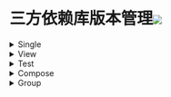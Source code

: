 # 三方依赖库版本管理[![](https://jitpack.io/v/qiushui95/LibDependency.svg)](https://jitpack.io/#qiushui95/LibDependency)
  
<details>  
<summary>Single</summary>  
  
>[AliOss](https://help.aliyun.com/document_detail/32043.html)(阿里云存储)  
>>implementation("com.aliyun.dpa:oss-android-sdk:2.9.13")  
  
>[AliPush](https://help.aliyun.com/document_detail/190009.html?spm=a2c4g.11174283.3.2.52eb6d163QVxjG)(阿里推送)  
>>implementation("com.aliyun.ams:alicloud-android-push:3.7.4")  
  
>[AndroidUtil](https://github.com/Blankj/AndroidUtilCode)(多功能工具包)  
>>implementation("com.blankj:utilcodex:1.31.0")  
  
>[Annotation](https://developer.android.com/jetpack/androidx/releases/annotation)(Annotation)  
>>implementation("androidx.annotation:annotation:1.5.0")  
  
>[Appcompat](https://developer.android.com/jetpack/androidx/releases/appcompat)  
>>implementation("androidx.appcompat:appcompat:1.5.1")  
  
>[Background](https://github.com/JavaNoober/BackgroundLibrary)(背景生成工具库)  
>>implementation("com.github.JavaNoober.BackgroundLibrary:libraryx:1.7.5")  
  
>[BasePopup](https://github.com/razerdp/BasePopup)(弹窗)  
>>implementation("io.github.razerdp:BasePopup:3.2.0")  
  
>[ColorKtx](https://github.com/JorgeCastilloPrz/AndroidColorX)(颜色帮助库)  
>>implementation("me.jorgecastillo:androidcolorx:0.2.0")  
  
>[Compressor](https://github.com/zetbaitsu/Compressor)(图片压缩库)  
>>implementation("id.zelory:compressor:3.0.1")  
  
>[DateTimePicker](https://github.com/loperSeven/DateTimePicker)(时间选择器)  
>>implementation("com.github.loperSeven:DateTimePicker:0.6.0")  
  
>[EasyFloat](https://github.com/princekin-f/EasyFloat)(悬浮窗)  
>>implementation("com.github.princekin-f:EasyFloat:2.0.4")  
  
>[Exif](https://developer.android.com/jetpack/androidx/releases/exifinterface)(图片信息)  
>>implementation("androidx.exifinterface:exifinterface:1.3.4")  
  
>[FlowExt](https://github.com/hoc081098/FlowExt)(Flow扩展)  
>>implementation("io.github.hoc081098:FlowExt-jvm:0.4.0")  
  
>[ImagePicker](https://github.com/yangpeixing/YImagePicker)(多媒体选择库)  
>>implementation("com.ypx.yimagepicker:androidx:3.1.4")  
  
>[JodaTime](https://github.com/JodaOrg/joda-time)(时间处理库)  
>>implementation("joda-time:joda-time:2.11.2")  
  
>[LeakCanary](https://square.github.io/leakcanary/getting_started/)(内存泄露监控)  
>>implementation("com.squareup.leakcanary:leakcanary-android:2.9.1")  
  
>[MavenPublish](https://github.com/vanniktech/gradle-maven-publish-plugin)(Maven上传)  
>>implementation("com.vanniktech:gradle-maven-publish-plugin:0.22.0")  
  
>[Mmkv](https://github.com/Tencent/MMKV/blob/master/README_CN.md)(持久KV数据存储)  
>>implementation("com.tencent:mmkv-static:1.2.14")  
  
>[Paging](https://developer.android.com/jetpack/androidx/releases/paging)(分页请求)  
>>implementation("androidx.paging:paging-runtime-ktx:3.1.1")  
  
>[PanelSwitch](https://github.com/DSAppTeam/PanelSwitchHelper)(聊天键盘优化)  
>>implementation("com.github.DSAppTeam:PanelSwitchHelper:v1.5.1")  
  
>[PermissionX](https://github.com/guolindev/PermissionX)(权限请求)  
>>implementation("com.guolindev.permissionx:permissionx:1.7.1")  
  
>[Profiler](https://github.com/itkacher/OkHttpProfiler)(AS OkHttp 拦截器)  
>>implementation("com.localebro:okhttpprofiler:1.0.8")  
  
>[QrScanner](https://github.com/jenly1314/ZXingLite)(二维码扫描)  
>>implementation("com.github.jenly1314:zxing-lite:2.2.1")  
  
>[Serialization](https://github.com/Kotlin/kotlinx.serialization)(Json序列化)  
>>implementation("org.jetbrains.kotlinx:kotlinx-serialization-json:1.4.0")  
  
>[Startup](https://github.com/qiushui95/AndroidInitializer)(app启动初始化)  
>>implementation("com.github.qiushui95:AndroidInitializer:1.0.9")  
  
>[Store](https://github.com/dropbox/Store)(多数据源)  
>>implementation("com.dropbox.mobile.store:store4:4.0.5")  
  
>[VasDolly](https://github.com/Tencent/VasDolly)(多渠道打包)  
>>implementation("com.tencent.vasdolly:helper:3.0.4")  
  
>[WeChat](https://developers.weixin.qq.com/doc/oplatform/Mobile_App/Resource_Center_Homepage.html)(微信开发Sdk)  
>>implementation("com.tencent.mm.opensdk:wechat-sdk-android-without-mta:6.8.0")  
  
>[XCrash](https://github.com/iqiyi/xCrash/blob/master/README.zh-CN.md)(奔溃日志收集)  
>>implementation("com.iqiyi.xcrash:xcrash-android-lib:3.1.0")  
  
>[XPopup](https://github.com/li-xiaojun/XPopup)(弹窗)  
>>implementation("com.github.li-xiaojun:XPopup:2.9.1")  
  
>[Zip4J](https://github.com/srikanth-lingala/zip4j)(zip压缩相关)  
>>implementation("net.lingala.zip4j:zip4j:2.11.2")  
  
</details>  
  
<details>  
<summary>View</summary>  
  
>[AgentWeb](https://github.com/Justson/AgentWeb)(浏览器)  
>>implementation("com.github.Justson.AgentWeb:agentweb-core:v4.1.9-androidx")  
  
>[BannerView](https://github.com/xiaohaibin/XBanner/tree/androidX)(轮播控件)  
>>implementation("com.github.xiaohaibin:XBanner:androidx_v1.2.8")  
  
>[BlurView](https://github.com/Dimezis/BlurView)(高斯模糊)  
>>implementation("com.github.Dimezis:BlurView:version-2.0.0")  
  
>[BottomNavigation](https://github.com/Ashok-Varma/BottomNavigation)(底部导航)  
>>implementation("com.ashokvarma.android:bottom-navigation-bar:2.2.0")  
  
>[BottomTab](https://github.com/tyzlmjj/PagerBottomTabStrip)(底部导航)  
>>implementation("me.majiajie:pager-bottom-tab-strip:2.4.0")  
  
>[ConstraintLayout](https://developer.android.com/jetpack/androidx/releases/constraintlayout)(约束布局)  
>>implementation("androidx.constraintlayout:constraintlayout:2.1.4")  
  
>[CornerView](https://github.com/csdn-mobile/RoundView)(圆角控件)  
>>implementation("io.github.csdn-mobile:RoundView:1.8.0")  
  
>[DotsIndicator](https://github.com/tommybuonomo/dotsindicator)(指示器控件)  
>>implementation("com.tbuonomo:dotsindicator:4.3")  
  
>[FlexBox](https://github.com/google/flexbox-layout)(流式布局)  
>>implementation("com.google.android.flexbox:flexbox:3.0.0")  
  
>[FormatterEdit](https://github.com/dkzwm/FormatEditText)(输入格式化控件)  
>>implementation("com.github.dkzwm:fet-core:0.2.1")  
  
>[LottieView](https://github.com/airbnb/lottie-android)(动画框架)  
>>implementation("com.airbnb.android:lottie:5.2.0")  
  
>[Material](https://github.com/material-components/material-components-android)  
>>implementation("com.google.android.material:material:1.6.1")  
  
>[PdfViewer](https://github.com/barteksc/AndroidPdfViewer)(pdf查看)  
>>implementation("com.github.mhiew:android-pdf-viewer:3.2.0-beta.3")  
  
>[PhotoView](https://github.com/Baseflow/PhotoView)(图片预览)  
>>implementation("com.github.chrisbanes:PhotoView:2.3.0")  
  
>[PinView](https://github.com/ChaosLeung/PinView)(密码输入框)  
>>implementation("io.github.chaosleung:pinview:1.4.4")  
  
>[RecyclerView](https://developer.android.com/jetpack/androidx/releases/recyclerview)  
>>implementation("androidx.recyclerview:recyclerview:1.3.0-rc01")  
  
>[RecyclerViewDivider](https://github.com/fondesa/recycler-view-divider)(RecyclerView分割线)  
>>implementation("com.github.fondesa:recycler-view-divider:3.5.0")  
  
>[RecyclerViewSnap](https://github.com/rubensousa/GravitySnapHelper)(RecyclerView分割线)  
>>implementation("com.github.rubensousa:gravitysnaphelper:2.2.2")  
  
>[ScrollContainer](https://github.com/donkingliang/ConsecutiveScroller)(嵌套滑动组件)  
>>implementation("com.github.donkingliang:ConsecutiveScroller:4.6.3")  
  
>[SmartRefreshLayout](https://github.com/scwang90/SmartRefreshLayout)(下拉刷新控件)  
>>implementation("io.github.scwang90:refresh-footer-classics:2.0.5")  
>>implementation("io.github.scwang90:refresh-header-classics:2.0.5")  
>>implementation("io.github.scwang90:refresh-layout-kernel:2.0.5")  
>>implementation("io.github.scwang90:refresh-header-two-level:2.0.5")  
  
>[SwipeRefreshLayout](https://developer.android.com/jetpack/androidx/releases/swiperefreshlayout)(下拉刷新控件)  
>>implementation("androidx.swiperefreshlayout:swiperefreshlayout:1.2.0-alpha01")  
  
>[SwitchButton](https://github.com/kyleduo/SwitchButton)(开关按钮)  
>>implementation("com.kyleduo.switchbutton:library:2.1.0")  
  
>[TabLayout](https://github.com/angcyo/DslTabLayout)  
>>implementation("com.github.angcyo.DslTablayout:TabLayout:3.2.5")  
>>implementation("com.github.angcyo.DslTablayout:ViewPager2Delegate:3.2.5")  
  
>[ViewPager2](https://developer.android.com/jetpack/androidx/releases/viewpager2)  
>>implementation("androidx.viewpager2:viewpager2:1.1.0-beta01")  
  
</details>  
  
<details>  
<summary>Test</summary>  
  
>[Espresso](https://mvnrepository.com/artifact/androidx.test.espresso/espresso-core)(UI自动化测试)  
>>androidTestImplementation("androidx.test.espresso:espresso-core:3.4.0")  
  
>[Junit](https://mvnrepository.com/artifact/org.junit.jupiter/junit-jupiter)(单元测试)  
>>testImplementation("org.junit.jupiter:junit-jupiter:5.9.1")  
  
>[JunitExt](https://mvnrepository.com/artifact/androidx.test.ext/junit-ktx)(单元测试扩展)  
>>testImplementation("androidx.test.ext:junit-ktx:1.1.3")  
  
</details>  
  
<details>  
<summary>Compose</summary>  
  
>[Accompanist](https://github.com/google/accompanist)  
>>implementation("com.google.accompanist:accompanist-appcompat-theme:0.25.1")  
>>implementation("com.google.accompanist:accompanist-drawablepainter:0.25.1")  
>>implementation("com.google.accompanist:accompanist-flowlayout:0.25.1")  
>>implementation("com.google.accompanist:accompanist-insets:0.25.1")  
>>implementation("com.google.accompanist:accompanist-navigation-animation:0.25.1")  
>>implementation("com.google.accompanist:accompanist-navigation-material:0.25.1")  
>>implementation("com.google.accompanist:accompanist-pager:0.25.1")  
>>implementation("com.google.accompanist:accompanist-permissions:0.25.1")  
>>implementation("com.google.accompanist:accompanist-placeholder:0.25.1")  
>>implementation("com.google.accompanist:accompanist-placeholder-material:0.25.1")  
>>implementation("com.google.accompanist:accompanist-swiperefresh:0.25.1")  
>>implementation("com.google.accompanist:accompanist-systemuicontroller:0.25.1")  
  
>[ConstraintLayout](https://developer.android.com/jetpack/androidx/releases/constraintlayout)(Compose约束布局)  
>>implementation("androidx.constraintlayout:constraintlayout-compose:1.0.1")  
  
>[NavigationAnimation](https://github.com/fornewid/material-motion-compose)(Compose导航动画)  
>>implementation("com.github.fornewid:material-motion-compose:0.8.1")  
  
>[Official](https://developer.android.com/jetpack/androidx/releases/compose)(Compose官方)  
>>implementation("androidx.compose.animation:animation:1.2.1")  
>>implementation("androidx.compose.compiler:compiler:1.3.2")  
>>implementation("androidx.compose.foundation:foundation:1.2.1")  
>>implementation("androidx.compose.runtime:runtime-livedata:1.2.1")  
>>implementation("androidx.compose.material:material:1.2.1")  
>>implementation("androidx.compose.material:material-icons-core:1.2.1")  
>>implementation("androidx.compose.material:material-icons-extended:1.2.1")  
>>implementation("androidx.compose.ui:ui-tooling-preview:1.2.1")  
>>androidTestImplementation("androidx.compose.ui:ui-test-junit4:1.2.1")  
>>implementation("androidx.compose.ui:ui:1.2.1")  
>>implementation("androidx.compose.ui:ui-tooling:1.2.1")  
  
>[ViewModel](https://developer.android.com/jetpack/androidx/releases/lifecycle)  
>>implementation("androidx.lifecycle:lifecycle-viewmodel-compose:2.5.1")  
  
</details>  
  
<details>  
<summary>Group</summary>  
  
>[Activity](https://developer.android.com/jetpack/androidx/releases/activity)  
>>implementation("androidx.activity:activity-compose:1.6.0")  
>>implementation("androidx.activity:activity-ktx:1.6.0")  
  
>[Bugly](https://bugly.qq.com/docs/user-guide/instruction-manual-android/?v=1.0.0)  
>>implementation("com.tencent.bugly:crashreport:4.1.9")  
>>implementation("com.tencent.bugly:crashreport_upgrade:1.6.1")  
  
>[CameraX](https://developer.android.com/jetpack/androidx/releases/camera)(相机相关)  
>>implementation("androidx.camera:camera-camera2:1.1.0")  
>>implementation("androidx.camera:camera-core:1.1.0")  
>>implementation("androidx.camera:camera-extensions:1.1.0")  
>>implementation("androidx.camera:camera-lifecycle:1.1.0")  
>>implementation("androidx.camera:camera-video:1.1.0")  
>>implementation("androidx.camera:camera-view:1.1.0")  
  
>[Chucker](https://github.com/ChuckerTeam/chucker)(网络请求监控)  
>>debugImplementation("com.github.chuckerteam.chucker:library:3.5.2")  
>>releaseImplementation("com.github.chuckerteam.chucker:library-no-op:3.5.2")  
  
>[Core](https://developer.android.com/jetpack/androidx/releases/core)  
>>implementation("androidx.core:core-ktx:1.9.0")  
>>implementation("androidx.core:core-splashscreen:1.0.0")  
  
>[Coroutines](https://github.com/Kotlin/kotlinx.coroutines)(协程)  
>>implementation("org.jetbrains.kotlinx:kotlinx-coroutines-android:1.6.4")  
>>testImplementation("org.jetbrains.kotlinx:kotlinx-coroutines-test:1.6.4")  
  
>[Download](https://github.com/AriaLyy/Aria)(下载)  
>>kapt("me.laoyuyu.aria:compiler:3.8.16")  
>>implementation("me.laoyuyu.aria:core:3.8.16")  
>>implementation("me.laoyuyu.aria:ftp:3.8.16")  
>>implementation("me.laoyuyu.aria:m3u8:3.8.16")  
>>implementation("me.laoyuyu.aria:sftp:3.8.16")  
  
>[Epoxy](https://github.com/airbnb/epoxy)  
>>kapt("com.airbnb.android:epoxy-processor:5.0.0")  
>>implementation("com.airbnb.android:epoxy-compose:5.0.0")  
>>implementation("com.airbnb.android:epoxy:5.0.0")  
>>implementation("com.airbnb.android:epoxy-glide-preloading:5.0.0")  
  
>[Fetch](https://github.com/tonyofrancis/Fetch)(下载框架)  
>>implementation("androidx.tonyodev.fetch2:xfetch2:3.1.6")  
>>implementation("androidx.tonyodev.fetch2okhttp:xfetch2okhttp:3.1.6")  
  
>[FlowBinding](https://github.com/ReactiveCircus/FlowBinding)(FlowBinding)  
>>implementation("io.github.reactivecircus.flowbinding:flowbinding-activity:1.2.0")  
>>implementation("io.github.reactivecircus.flowbinding:flowbinding-android:1.2.0")  
>>implementation("io.github.reactivecircus.flowbinding:flowbinding-appcompat:1.2.0")  
>>implementation("io.github.reactivecircus.flowbinding:flowbinding-core:1.2.0")  
>>implementation("io.github.reactivecircus.flowbinding:flowbinding-drawerlayout:1.2.0")  
>>implementation("io.github.reactivecircus.flowbinding:flowbinding-lifecycle:1.2.0")  
>>implementation("io.github.reactivecircus.flowbinding:flowbinding-material:1.2.0")  
>>implementation("io.github.reactivecircus.flowbinding:flowbinding-navigation:1.2.0")  
>>implementation("io.github.reactivecircus.flowbinding:flowbinding-preference:1.2.0")  
>>implementation("io.github.reactivecircus.flowbinding:flowbinding-recyclerview:1.2.0")  
>>implementation("io.github.reactivecircus.flowbinding:flowbinding-swiperefreshlayout:1.2.0")  
>>implementation("io.github.reactivecircus.flowbinding:flowbinding-viewpager:1.2.0")  
>>implementation("io.github.reactivecircus.flowbinding:flowbinding-viewpager2:1.2.0")  
  
>[Fragment](https://developer.android.com/jetpack/androidx/releases/fragment)  
>>implementation("androidx.fragment:fragment-ktx:1.5.3")  
>>testImplementation("androidx.fragment:fragment-testing:1.5.3")  
  
>[Glide](https://github.com/bumptech/glide)(图片加载)  
>>kapt("com.github.bumptech.glide:compiler:4.14.2")  
>>implementation("com.github.bumptech.glide:glide:4.14.2")  
>>implementation("com.github.bumptech.glide:okhttp3-integration:4.14.2")  
  
>[ImmersionBar](https://github.com/gyf-dev/ImmersionBar)(状态栏)  
>>implementation("com.geyifeng.immersionbar:immersionbar:3.2.2")  
>>implementation("com.geyifeng.immersionbar:immersionbar-ktx:3.2.2")  
  
>[Koin](https://github.com/InsertKoinIO/koin)(依赖注入库)  
>>implementation("io.insert-koin:koin-android:3.2.2")  
>>implementation("io.insert-koin:koin-annotations:1.0.3")  
>>implementation("io.insert-koin:koin-ksp-compiler:1.0.3")  
>>implementation("io.insert-koin:koin-core:3.2.2")  
>>implementation("io.insert-koin:koin-androidx-navigation:3.2.2")  
>>testImplementation("io.insert-koin:koin-test-junit5:3.2.2")  
>>implementation("io.insert-koin:koin-androidx-workmanager:3.2.2")  
  
>[Kotlin](https://github.com/JetBrains/kotlin)  
>>implementation("org.jetbrains.kotlin:kotlin-reflect:1.7.20")  
>>implementation("org.jetbrains.kotlin:kotlin-stdlib:1.7.20")  
  
>[Lifecycle](https://developer.android.com/jetpack/androidx/releases/lifecycle)  
>>implementation("androidx.lifecycle:lifecycle-common:2.5.1")  
>>implementation("androidx.lifecycle:lifecycle-livedata-ktx:2.5.1")  
>>implementation("androidx.lifecycle:lifecycle-process:2.5.1")  
>>implementation("androidx.lifecycle:lifecycle-runtime-ktx:2.5.1")  
>>implementation("androidx.lifecycle:lifecycle-viewmodel-savedstate:2.5.1")  
>>implementation("androidx.lifecycle:lifecycle-service:2.5.1")  
>>implementation("androidx.lifecycle:lifecycle-viewmodel-ktx:2.5.1")  
  
>[Mavericks](https://github.com/airbnb/mavericks)(Mavericks架构)  
>>implementation("com.airbnb.android:mavericks-compose:3.0.1")  
>>implementation("com.airbnb.android:mavericks:3.0.1")  
>>implementation("com.airbnb.android:mavericks-navigation:3.0.1")  
  
>[MoShi](https://github.com/square/moshi)(json解析库)  
>>kapt("com.squareup.moshi:moshi-kotlin-codegen:1.14.0")  
>>implementation("com.squareup.moshi:moshi:1.14.0")  
  
>[Navigation](https://developer.android.com/jetpack/androidx/releases/navigation)(导航库)  
>>implementation("androidx.navigation:navigation-compose:2.5.2")  
>>implementation("androidx.navigation:navigation-fragment-ktx:2.5.2")  
>>testImplementation("androidx.navigation:navigation-testing:2.5.2")  
>>implementation("androidx.navigation:navigation-ui-ktx:2.5.2")  
  
>[OkDownload](https://github.com/lingochamp/okdownload)  
>>implementation("com.liulishuo.okdownload:okdownload:1.0.7")  
>>implementation("com.liulishuo.okdownload:filedownloader:1.0.7")  
>>implementation("com.liulishuo.okdownload:ktx:1.0.7")  
>>implementation("com.liulishuo.okdownload:okhttp:1.0.7")  
>>implementation("com.liulishuo.okdownload:sqlite:1.0.7")  
  
>[OkHttp](https://github.com/square/okhttp)  
>>implementation("com.squareup.okhttp3:okhttp:4.10.0")  
>>implementation("com.squareup.okhttp3:logging-interceptor:4.10.0")  
>>androidTestImplementation("com.squareup.okhttp3:mockwebserver:4.10.0")  
  
>[Paris](https://github.com/airbnb/paris)  
>>kapt("com.airbnb.android:paris-processor:2.0.1")  
>>implementation("com.airbnb.android:paris:2.0.1")  
  
>[Retrofit](https://github.com/square/retrofit)(网络请求)  
>>implementation("com.squareup.retrofit2:retrofit:2.9.0")  
>>implementation("com.squareup.retrofit2:converter-moshi:2.9.0")  
>>implementation("com.squareup.retrofit2:converter-scalars:2.9.0")  
  
>[Room](https://developer.android.com/jetpack/androidx/releases/room)(Sqlite数据库)  
>>kapt("androidx.room:room-compiler:2.4.3")  
>>implementation("androidx.room:room-runtime:2.4.3")  
>>implementation("androidx.room:room-ktx:2.4.3")  
>>testImplementation("androidx.room:room-testing:2.4.3")  
  
>[S3](https://github.com/aws-amplify/aws-sdk-android)(亚马逊云存储)  
>>implementation("com.amazonaws:aws-android-sdk-mobile-client:2.54.0")  
>>implementation("com.amazonaws:aws-android-sdk-s3:2.54.0")  
  
>[Stetho](https://github.com/facebook/stetho)(调试工具)  
>>implementation("com.facebook.stetho:stetho:1.6.0")  
>>implementation("com.facebook.stetho:stetho-okhttp3:1.6.0")  
  
>[Transformer](https://github.com/wasabeef/transformers)(图片裁剪器)  
>>implementation("jp.wasabeef.transformers:coil:1.0.6")  
>>implementation("jp.wasabeef.transformers:coil-gpu:1.0.6")  
>>implementation("jp.wasabeef.transformers:core:1.0.6")  
>>implementation("jp.wasabeef.transformers:glide:1.0.6")  
>>implementation("jp.wasabeef.transformers:glide-gpu:1.0.6")  
  
>[UMeng](https://developer.umeng.com/docs/119267/detail/118584)(友盟)  
>>implementation("com.umeng.umsdk:asms:1.6.3")  
>>implementation("com.umeng.umsdk:common:9.5.2")  
  
>[WorkManager](https://developer.android.com/jetpack/androidx/releases/work)(任务管理器)  
>>implementation("androidx.work:work-runtime-ktx:2.7.1")  
>>testImplementation("androidx.work:work-testing:2.7.1")  
  
</details>  
  
